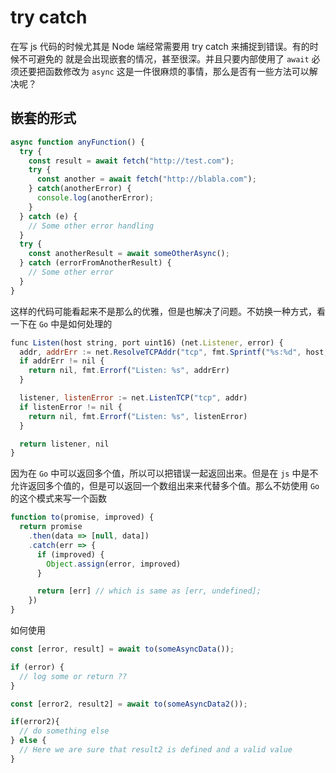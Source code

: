 # try catch

在写 js 代码的时候尤其是 Node 端经常需要用 try catch 来捕捉到错误。有的时候不可避免的
就是会出现嵌套的情况，甚至很深。并且只要内部使用了 `await` 必须还要把函数修改为 `async`
这是一件很麻烦的事情，那么是否有一些方法可以解决呢？

## 嵌套的形式

```js
async function anyFunction() {
  try {
    const result = await fetch("http://test.com");
    try {
      const another = await fetch("http://blabla.com");
    } catch(anotherError) {
      console.log(anotherError);
    } 
  } catch (e) {
    // Some other error handling
  }
  try {
    const anotherResult = await someOtherAsync();
  } catch (errorFromAnotherResult) {
    // Some other error
  }
}
```

这样的代码可能看起来不是那么的优雅，但是也解决了问题。不妨换一种方式，看一下在 `Go` 中是如何处理的

```js
func Listen(host string, port uint16) (net.Listener, error) {
  addr, addrErr := net.ResolveTCPAddr("tcp", fmt.Sprintf("%s:%d", host, port))
  if addrErr != nil {
    return nil, fmt.Errorf("Listen: %s", addrErr)
  }

  listener, listenError := net.ListenTCP("tcp", addr)
  if listenError != nil {
    return nil, fmt.Errorf("Listen: %s", listenError)
  }

  return listener, nil
}
```

因为在 `Go` 中可以返回多个值，所以可以把错误一起返回出来。但是在 `js` 中是不允许返回多个值的，但是可以返回一个数组出来来代替多个值。那么不妨使用 `Go` 的这个模式来写一个函数

```js
function to(promise, improved) {
  return promise
    .then(data => [null, data])
    .catch(err => {
      if (improved) {
        Object.assign(error, improved)
      }

      return [err] // which is same as [err, undefined];
    })
}
```

如何使用

```js
const [error, result] = await to(someAsyncData());

if (error) {
  // log some or return ??
}

const [error2, result2] = await to(someAsyncData2());

if(error2){
  // do something else
} else {
  // Here we are sure that result2 is defined and a valid value
}
```
